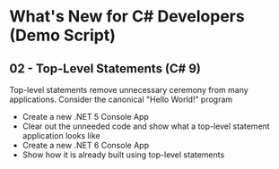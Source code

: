 # What's New for C# Developers (Demo Script)

## 02 - Top-Level Statements (C# 9)

Top-level statements remove unnecessary ceremony from many applications.  Consider the canonical "Hello World!" program

* Create a new .NET 5 Console App
* Clear out the unneeded code and show what a top-level statement application looks like
* Create a new .NET 6 Console App
* Show how it is already built using top-level statements